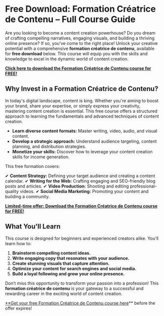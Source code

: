 # Free Download: Formation Créatrice de Contenu – Full Course Guide

Are you looking to become a content creation powerhouse? Do you dream of crafting compelling narratives, engaging visuals, and building a thriving online presence? If so, you’ve come to the right place! Unlock your creative potential with a comprehensive **formation créatrice de contenu**, available for **free download** below. This course will equip you with the skills and knowledge to excel in the dynamic world of content creation.

[**Click here to download the Formation Créatrice de Contenu course for FREE!**](https://udemywork.com/formation-creatrice-de-contenu)

## Why Invest in a Formation Créatrice de Contenu?

In today's digital landscape, content is king. Whether you're aiming to boost your brand, share your expertise, or simply express your creativity, mastering content creation is essential. This free course offers a structured approach to learning the fundamentals and advanced techniques of content creation.

*   **Learn diverse content formats:** Master writing, video, audio, and visual content.
*   **Develop a strategic approach:** Understand audience targeting, content planning, and distribution strategies.
*   **Monetize your skills:** Discover how to leverage your content creation skills for income generation.

This free formation covers:

✔ **Content Strategy:** Defining your target audience and creating a content calendar.
✔ **Writing for the Web:** Crafting engaging and SEO-friendly blog posts and articles.
✔ **Video Production:** Shooting and editing professional-quality videos.
✔ **Social Media Marketing:** Promoting your content and building a community.

[**Limited-time offer: Download the Formation Créatrice de Contenu course for FREE!**](https://udemywork.com/formation-creatrice-de-contenu)

## What You'll Learn

This course is designed for beginners and experienced creators alike. You'll learn how to:

1.  **Brainstorm compelling content ideas.**
2.  **Write engaging copy that resonates with your audience.**
3.  **Create stunning visuals that capture attention.**
4.  **Optimize your content for search engines and social media.**
5.  **Build a loyal following and grow your online presence.**

Don’t miss this opportunity to transform your passion into a profession! This **formation créatrice de contenu** is your gateway to a successful and rewarding career in the exciting world of content creation.

[**Get your free Formation Créatrice de Contenu course here](https://udemywork.com/formation-creatrice-de-contenu)** before the offer expires!
